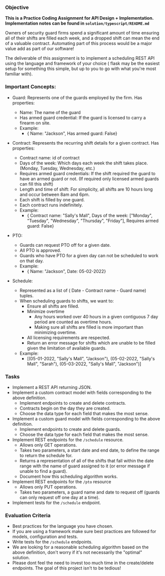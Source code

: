 ### Objective

**This is a Practice Coding Assignment for API Design + Implementation. Implementation notes can be found in `solution/typescript/README.md`**

Owners of security guard firms spend a significant amount of time ensuring all of their shifts are filled each week, and a dropped shift can mean the end of a valuable contract. Automating part of this process would be a major value add as part of our software!

The deliverable of this assignment is to implement a scheduling REST API using the language and framework of your choice ( flask may be the easiest setup for something this simple, but up to you to go with what you're most familiar with).

### Important Concepts:

- Guard: Represents one of the guards employed by the firm. Has properties:

  - Name: The name of the guard
  - Has armed guard credential: If the guard is licensed to carry a firearm on site.
  - Example:
    - { Name: "Jackson", Has armed guard: False}

- Contract: Represents the recurring shift details for a given contract. Has properties:

  - Contract name: id of contract
  - Days of the week: Which days each week the shift takes place. (Monday, Tuesday, Wednesday, etc.)
  - Requires armed guard credentials: If the shift required the guard to have an armed guard or not. (If required only licensed armed guards can fill this shift)
  - Length and time of shift: For simplicity, all shifts are 10 hours long and occur between 8am and 6pm.
  - Each shift is filled by one guard.
  - Each contract runs indefinitely.
  - Example:
    - { Contract name: "Sally's Mall", Days of the week: ["Monday", "Tuesday", "Wednesday", "Thursday", "Friday"], Requires armed guard: False}

- PTO:

  - Guards can request PTO off for a given date.
  - All PTO is approved.
  - Guards who have PTO for a given day can not be scheduled to work on that day.
  - Example:
    - { Name: "Jackson", Date: 05-02-2022}

- Schedule:
  - Represented as a list of ( Date - Contract name - Guard name) tuples.
  - When scheduling guards to shifts, we want to:
    - Ensure all shifts are filled.
    - Minimize overtime
      - Any hours worked over 40 hours in a given contiguous 7 day period are counted as overtime hours.
      - Making sure all shifts are filled is more important than minimizing overtime.
    - All licensing requirements are respected.
    - Return an error message for shifts which are unable to be filled given the limitation of available guards.
  - Example:
    - [(05-01-2022, "Sally's Mall", "Jackson"), (05-02-2022, "Sally's Mall", "Sarah"), (05-03-2022, "Sally's Mall", "Jackson")]

### Tasks

- Implement a REST API returning JSON.
- Implement a custom contract model with fields corresponding to the above definition.
  - Implement endpoints to create and delete contracts.
  - Contracts begin on the day they are created.
  - Choose the data type for each field that makes the most sense.
- Implement a custom guard model with fields corresponding to the above definition.
  - Implement endpoints to create and delete guards.
  - Choose the data type for each field that makes the most sense.
- Implement REST endpoints for the `/schedule` resource.
  - Allows only GET operations.
  - Takes two parameters, a start date and end date, to define the range to return the schedule for.
  - Returns a representation of all of the shifts that fall within the date range with the name of guard assigned to it (or error message if unable to find a guard).
  - Document how this scheduling algorithm works.
- Implement REST endpoints for the `/pto` resource
  - Allows only PUT operations.
  - Takes two parameters, a guard name and date to request off (guards can only request off one day at a time).
- Implement tests for the `/schedule` endpoint.

### Evaluation Criteria

- Best practices for the language you have chosen.
- If you are using a framework make sure best practices are followed for models, configuration and tests.
- Write tests for the `/schedule` endpoints.
- We are looking for a reasonable scheduling algorithm based on the above definition, don't worry if it's not necessarily the "optimal" solution.
- Please dont feel the need to invest too much time in the create/delete endpoints. The goal of this project isn't to be tedious!
